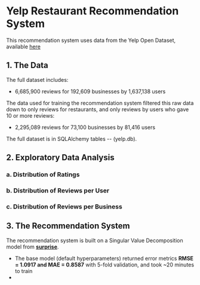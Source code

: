 # Yelp Restaurant Recommendation System

This recommendation system uses data from the Yelp Open Dataset, available [here](https://www.yelp.com/dataset)

## 1. The Data

The full dataset includes:
* 6,685,900 reviews for 192,609 businesses by 1,637,138 users

The data used for training the recommendation system filtered this raw data down to only reviews for restaurants, and only reviews by users who gave 10 or more reviews:
* 2,295,089 reviews for 73,100 businesses by 81,416 users

The full dataset is in SQLAlchemy tables -- (yelp.db).

## 2. Exploratory Data Analysis

### a. Distribution of Ratings


### b. Distribution of Reviews per User


### c. Distribution of Reviews per Business


## 3. The Recommendation System

The recommendation system is built on a Singular Value Decomposition model from [**surprise**](https://surprise.readthedocs.io/en/stable/index.html).

* The base model (default hyperparameters) returned error metrics **RMSE = 1.0917 and MAE = 0.8587** with 5-fold validation, and took ~20 minutes to train
*
